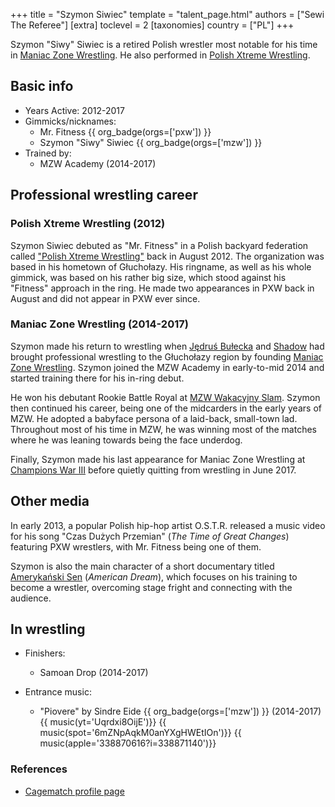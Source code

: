 +++
title = "Szymon Siwiec"
template = "talent_page.html"
authors = ["Sewi The Referee"]
[extra]
toclevel = 2
[taxonomies]
country = ["PL"]
+++

Szymon "Siwy" Siwiec is a retired Polish wrestler most notable for his time in [Maniac Zone Wrestling](@/o/mzw.md). He also performed in [Polish Xtreme Wrestling](@/o/pxw.md).

## Basic info

* Years Active: 2012-2017
* Gimmicks/nicknames:
  - Mr. Fitness {{ org_badge(orgs=['pxw']) }}
  - Szymon "Siwy" Siwiec {{ org_badge(orgs=['mzw']) }}
* Trained by:
  - MZW Academy (2014-2017)

## Professional wrestling career

### Polish Xtreme Wrestling (2012)

Szymon Siwiec debuted as "Mr. Fitness" in a Polish backyard federation called ["Polish Xtreme Wrestling"](@/o/pxw.md) back in August 2012. The organization was based in his hometown of Głuchołazy. His ringname, as well as his whole gimmick, was based on his rather big size, which stood against his "Fitness" approach in the ring. He made two appearances in PXW back in August and did not appear in PXW ever since.

### Maniac Zone Wrestling (2014-2017)

Szymon made his return to wrestling when [Jędruś Bułecka](@/w/jedrus-bulecka.md) and [Shadow](@/w/shadow.md) had brought professional wrestling to the Głuchołazy region by founding [Maniac Zone Wrestling](@/o/mzw.md). Szymon joined the MZW Academy in early-to-mid 2014 and started training there for his in-ring debut.

He won his debutant Rookie Battle Royal at [MZW Wakacyjny Slam](@/e/mzw/2014-08-30-mzw-wakacyjny-slam.md). Szymon then continued his career, being one of the midcarders in the early years of MZW. He adopted a babyface persona of a laid-back, small-town lad. Throughout most of his time in MZW, he was winning most of the matches where he was leaning towards being the face underdog.

Finally, Szymon made his last appearance for Maniac Zone Wrestling at [Champions War III](@/e/mzw/2017-06-03-mzw-champions-war-3.md) before quietly quitting from wrestling in June 2017.

## Other media

In early 2013, a popular Polish hip-hop artist O.S.T.R. released a music video for his song "Czas Dużych Przemian" (_The Time of Great Changes_) featuring PXW wrestlers, with Mr. Fitness being one of them.

Szymon is also the main character of a short documentary titled [Amerykański Sen](@/a/amerykanski-sen.md) (_American Dream_), which focuses on his training to become a wrestler, overcoming stage fright and connecting with the audience.


## In wrestling

* Finishers:
  - Samoan Drop (2014-2017)

* Entrance music:
  - "Piovere" by Sindre Eide
 {{ org_badge(orgs=['mzw']) }} (2014-2017) <br>
 {{ music(yt='Uqrdxi8OijE')}}
 {{ music(spot='6mZNpAqkM0anYXgHWEtIOn')}}
 {{ music(apple='338870616?i=338871140')}}

### References

* [Cagematch profile page](https://www.cagematch.net/?id=2&nr=24750)
